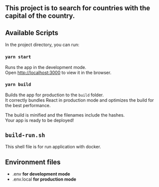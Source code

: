 ## This project is to search for countries with the capital of the country.

## Available Scripts

In the project directory, you can run:

### `yarn start`

Runs the app in the development mode.<br />
Open [http://localhost:3000](http://localhost:3000) to view it in the browser.


### `yarn build`

Builds the app for production to the `build` folder.<br />
It correctly bundles React in production mode and optimizes the build for the best performance.

The build is minified and the filenames include the hashes.<br />
Your app is ready to be deployed!

## `build-run.sh`
This shell file is for run application with docker.

## Environment files
 - .env **for development mode**
 - .env.local **for production mode**
